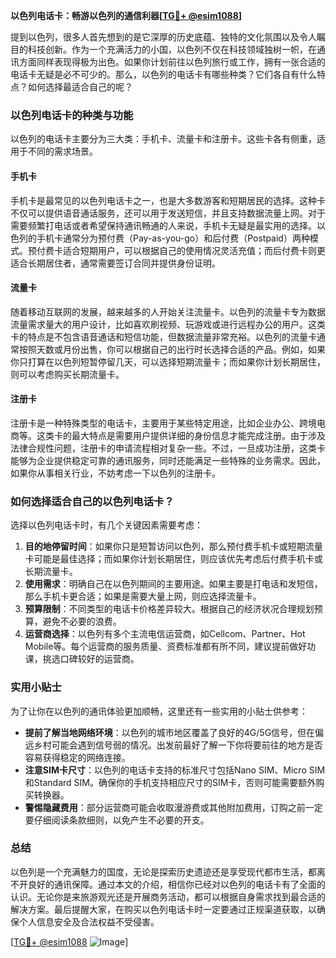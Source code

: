 **以色列电话卡：畅游以色列的通信利器[[TG💪+ @esim1088](https://t.me/s/esim1088)]**

提到以色列，很多人首先想到的是它深厚的历史底蕴、独特的文化氛围以及令人瞩目的科技创新。作为一个充满活力的小国，以色列不仅在科技领域独树一帜，在通讯方面同样表现得极为出色。如果你计划前往以色列旅行或工作，拥有一张合适的电话卡无疑是必不可少的。那么，以色列的电话卡有哪些种类？它们各自有什么特点？如何选择最适合自己的呢？

### 以色列电话卡的种类与功能

以色列的电话卡主要分为三大类：手机卡、流量卡和注册卡。这些卡各有侧重，适用于不同的需求场景。

#### 手机卡

手机卡是最常见的以色列电话卡之一，也是大多数游客和短期居民的选择。这种卡不仅可以提供语音通话服务，还可以用于发送短信，并且支持数据流量上网。对于需要频繁打电话或者希望保持通讯畅通的人来说，手机卡无疑是最实用的选择。以色列的手机卡通常分为预付费（Pay-as-you-go）和后付费（Postpaid）两种模式。预付费卡适合短期用户，可以根据自己的使用情况灵活充值；而后付费卡则更适合长期居住者，通常需要签订合同并提供身份证明。

#### 流量卡

随着移动互联网的发展，越来越多的人开始关注流量卡。以色列的流量卡专为数据流量需求量大的用户设计，比如喜欢刷视频、玩游戏或进行远程办公的用户。这类卡的特点是不包含语音通话和短信功能，但数据流量非常充裕。以色列的流量卡通常按照天数或月份出售，你可以根据自己的出行时长选择合适的产品。例如，如果你只打算在以色列短暂停留几天，可以选择短期流量卡；而如果你计划长期居住，则可以考虑购买长期流量卡。

#### 注册卡

注册卡是一种特殊类型的电话卡，主要用于某些特定用途，比如企业办公、跨境电商等。这类卡的最大特点是需要用户提供详细的身份信息才能完成注册。由于涉及法律合规性问题，注册卡的申请流程相对复杂一些。不过，一旦成功注册，这类卡能够为企业提供稳定可靠的通讯服务，同时还能满足一些特殊的业务需求。因此，如果你从事相关行业，不妨考虑一下以色列的注册卡。

### 如何选择适合自己的以色列电话卡？

选择以色列电话卡时，有几个关键因素需要考虑：

1. **目的地停留时间**：如果你只是短暂访问以色列，那么预付费手机卡或短期流量卡可能是最佳选择；而如果你计划长期居住，则应该优先考虑后付费手机卡或长期流量卡。
2. **使用需求**：明确自己在以色列期间的主要用途。如果主要是打电话和发短信，那么手机卡更合适；如果是需要大量上网，则应选择流量卡。
3. **预算限制**：不同类型的电话卡价格差异较大。根据自己的经济状况合理规划预算，避免不必要的浪费。
4. **运营商选择**：以色列有多个主流电信运营商，如Cellcom、Partner、Hot Mobile等。每个运营商的服务质量、资费标准都有所不同，建议提前做好功课，挑选口碑较好的运营商。

### 实用小贴士

为了让你在以色列的通讯体验更加顺畅，这里还有一些实用的小贴士供参考：

- **提前了解当地网络环境**：以色列的城市地区覆盖了良好的4G/5G信号，但在偏远乡村可能会遇到信号弱的情况。出发前最好了解一下你将要前往的地方是否容易获得稳定的网络连接。
- **注意SIM卡尺寸**：以色列的电话卡支持的标准尺寸包括Nano SIM、Micro SIM和Standard SIM。确保你的手机支持相应尺寸的SIM卡，否则可能需要额外购买转换器。
- **警惕隐藏费用**：部分运营商可能会收取漫游费或其他附加费用，订购之前一定要仔细阅读条款细则，以免产生不必要的开支。

### 总结

以色列是一个充满魅力的国度，无论是探索历史遗迹还是享受现代都市生活，都离不开良好的通讯保障。通过本文的介绍，相信你已经对以色列的电话卡有了全面的认识。无论你是来旅游观光还是开展商务活动，都可以根据自身需求找到最合适的解决方案。最后提醒大家，在购买以色列电话卡时一定要通过正规渠道获取，以确保个人信息安全及合法权益不受侵害。

[[TG💪+ @esim1088](https://t.me/s/esim1088) ![Image](https://i.postimg.cc/4NQfJmqS/Snipaste-2025-05-13-00-14-12.png)]